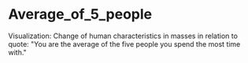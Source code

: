 # Average_of_5_people
Visualization: Change of human characteristics in masses in relation to quote: "You are the average of the five people you spend the most time with."

